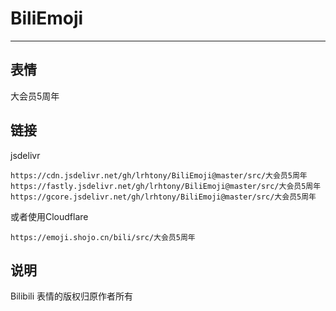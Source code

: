 # BiliEmoji
---
## 表情
大会员5周年
## 链接
jsdelivr
```
https://cdn.jsdelivr.net/gh/lrhtony/BiliEmoji@master/src/大会员5周年
https://fastly.jsdelivr.net/gh/lrhtony/BiliEmoji@master/src/大会员5周年
https://gcore.jsdelivr.net/gh/lrhtony/BiliEmoji@master/src/大会员5周年
```
或者使用Cloudflare
```
https://emoji.shojo.cn/bili/src/大会员5周年
```
## 说明
Bilibili 表情的版权归原作者所有
